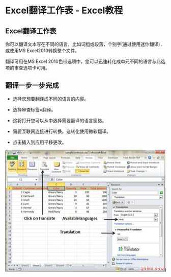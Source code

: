 # Excel翻译工作表 - Excel教程

## Excel翻译工作表

你可以翻译文本写在不同的语言，比如词组或段落，个别字(通过使用迷你翻译)，或使用MS Excel2010转换整个文件。

翻译可用在MS Excel 2010色带选项中，您可以迅速转化成单元不同的语言与此选项的审查选项卡可用。

## 翻译一步一步完成

*   选择您想要翻译成不同的语言的内容。

*   选择审查标签»翻译。

*   这将打开您可以从中选择需要翻译的语言窗格。

*   需要互联网连接进行转换。这转化使用微软翻译。

*   点击插入到应用平移更改。

![use Translation](../img/0H02312U-0.jpg)

